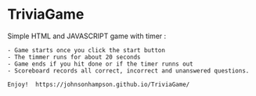 # TriviaGame

Simple HTML and JAVASCRIPT game with timer :

    - Game starts once you click the start button
    - The timmer runs for about 20 seconds
    - Game ends if you hit done or if the timer runns out
    - Scoreboard records all correct, incorrect and unanswered questions. 
    
    Enjoy!  https://johnsonhampson.github.io/TriviaGame/

